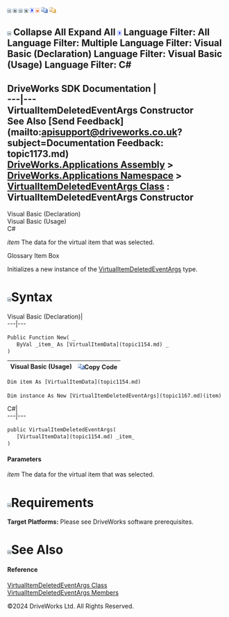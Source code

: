 ![](dotnetimages/collapse.gif) ![](dotnetimages/expand.gif) ![](dotnetimages/collapse.gif) ![](dotnetimages/expand.gif) ![](dotnetimages/drpdown.gif) ![](dotnetimages/drpdown_orange.gif) ![](dotnetimages/copycode.gif) ![](dotnetimages/copycodeHighlight.gif)

![](dotnetimages/collapse.gif) Collapse All Expand All ![](dotnetimages/drpdown.gif) Language Filter: All  Language Filter: Multiple  Language Filter: Visual Basic (Declaration) Language Filter: Visual Basic (Usage) Language Filter: C#  
---  
DriveWorks SDK Documentation  |   
---|---  
VirtualItemDeletedEventArgs Constructor   
See Also [Send Feedback](mailto:apisupport@driveworks.co.uk?subject=Documentation Feedback: topic1173.md)  
[DriveWorks.Applications Assembly](topic13.md) > [DriveWorks.Applications Namespace](topic16.md) > [VirtualItemDeletedEventArgs Class](topic1167.md) : VirtualItemDeletedEventArgs Constructor  
---  
  
Visual Basic (Declaration)    
Visual Basic (Usage)    
C# 

_item_
    The data for the virtual item that was selected.

Glossary Item Box

Initializes a new instance of the [VirtualItemDeletedEventArgs](topic1167.md) type. 

# ![](dotnetimages/collapse.gif)Syntax

Visual Basic (Declaration)|   
---|---  
      
    
    Public Function New( _
       ByVal _item_ As [VirtualItemData](topic1154.md) _
    )  
  
Visual Basic (Usage)| ![](dotnetimages/copycode.gif)Copy Code  
---|---  
      
    
    Dim item As [VirtualItemData](topic1154.md)
     
    Dim instance As New [VirtualItemDeletedEventArgs](topic1167.md)(item)  
  
C#|   
---|---  
      
    
    public VirtualItemDeletedEventArgs( 
       [VirtualItemData](topic1154.md) _item_
    )  
  
#### Parameters

 _item_
    The data for the virtual item that was selected.

# ![](dotnetimages/collapse.gif)Requirements

**Target Platforms:** Please see DriveWorks software prerequisites.

# ![](dotnetimages/collapse.gif)See Also

#### Reference

[VirtualItemDeletedEventArgs Class](topic1167.md)   
[VirtualItemDeletedEventArgs Members](topic1168.md)

©2024 DriveWorks Ltd. All Rights Reserved.

